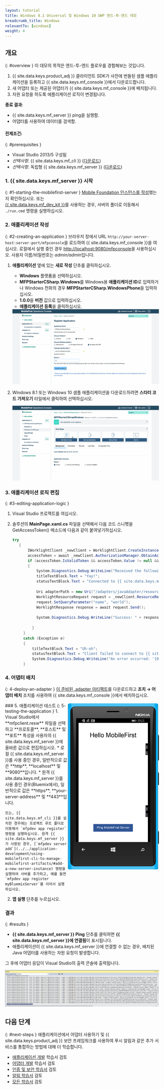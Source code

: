 ```yaml
---
layout: tutorial
title: Windows 8.1 Universal 및 Windows 10 UWP 엔드-투-엔드 데모
breadcrumb_title: Windows
relevantTo: [windows]
weight: 4
---
```

<!-- NLS_CHARSET=UTF-8 -->
## 개요
{: #overview }
이 데모의 목적은 엔드-투-엔드 플로우를 경험해보는 것입니다. 

1. {{ site.data.keys.product_adj }} 클라이언트 SDK가 사전에 번들된 샘플 애플리케이션을 등록하고 {{ site.data.keys.mf_console }}에서 다운로드합니다.
2. 새 어댑터 또는 제공된 어댑터가 {{ site.data.keys.mf_console }}에 배치됩니다.  
3. 자원 요청을 하도록 애플리케이션 로직이 변경됩니다.

**종료 결과**:

* {{ site.data.keys.mf_server }} ping을 실행함.
* 어댑터를 사용하여 데이터를 검색함.

#### 전제조건: 
{: #prerequisites }
* Visual Studio 2013/5 구성됨
* *선택사항*. {{ site.data.keys.mf_cli }} ([다운로드]({{site.baseurl}}/downloads))
* *선택사항*. 독립형 {{ site.data.keys.mf_server }} ([다운로드]({{site.baseurl}}/downloads))

### 1. {{ site.data.keys.mf_server }} 시작
{: #1-starting-the-mobilefirst-server }
[Mobile Foundation 인스턴스를 작성](../../bluemix/using-mobile-foundation)했는지 확인하십시오. 또는  
[{{ site.data.keys.mf_dev_kit }}](../../installation-configuration/development/mobilefirst)를 사용하는 경우, 서버의 폴더로 이동해서 `./run.cmd` 명령을 실행하십시오. 

### 2. 애플리케이션 작성
{: #2-creating-an-application }
브라우저 창에서 URL `http://your-server-host:server-port/mfpconsole`을 로드하여 {{ site.data.keys.mf_console }}을 여십시오. 로컬에서 실행 중인 경우 [http://localhost:9080/mfpconsole](http://localhost:9080/mfpconsole)을 사용하십시오. 사용자 이름/비밀번호는 *admin/admin*입니다.

1. **애플리케이션** 옆에 있는 **새로 작성** 단추를 클릭하십시오.
    * **Windows** 플랫폼을 선택하십시오.
    * **MFPStarterCSharp.Windows**를 Windows용 **애플리케이션 ID**로 입력하거나 Windows 전화의 경우 **MFPStarterCSharp.WindowsPhone**을 입력하십시오.
    * **1.0.0**을 **버전** 값으로 입력하십시오.
    * **애플리케이션 등록**을 클릭하십시오.

    <img class="gifplayer" alt="애플리케이션 등록" src="register-an-application-windows.png"/>

2. Windows 8.1 또는 Windows 10 샘플 애플리케이션을 다운로드하려면 **스타터 코드 가져오기** 타일에서 클릭하여 선택하십시오.

    <img class="gifplayer" alt="샘플 애플리케이션 다운로드" src="download-starter-code-windows.png"/>

### 3. 애플리케이션 로직 편집
{: #3-editing-application-logic }
1. Visual Studio 프로젝트를 여십시오.

2. 솔루션의 **MainPage.xaml.cs** 파일을 선택해서 다음 코드 스니펫을 GetAccessToken() 메소드에 다음과 같이 붙여넣기하십시오.

   ```csharp
   try
      {
          IWorklightClient _newClient = WorklightClient.CreateInstance();
          accessToken = await _newClient.AuthorizationManager.ObtainAccessToken("");
          if (accessToken.IsValidToken && accessToken.Value != null && accessToken.Value != "")
          {
              System.Diagnostics.Debug.WriteLine("Received the following access token value: " + accessToken.Value);
              titleTextBlock.Text = "Yay!";
              statusTextBlock.Text = "Connected to {{ site.data.keys.mf_server }}";

              Uri adapterPath = new Uri("/adapters/javaAdapter/resource/greet",UriKind.Relative);
              WorklightResourceRequest request = _newClient.ResourceRequest(adapterPath, "GET","");
              request.SetQueryParameter("name", "world");
              WorklightResponse response = await request.Send();

              System.Diagnostics.Debug.WriteLine("Success: " + response.ResponseText);

            }
        }
        catch (Exception e)
        {
            titleTextBlock.Text = "Uh-oh";
            statusTextBlock.Text = "Client failed to connect to {{ site.data.keys.mf_server }}";
            System.Diagnostics.Debug.WriteLine("An error occurred: '{0}'", e);
        }
   ```


### 4. 어댑터 배치
{: 4-deploy-an-adapter }
[이 준비된 .adapter 아티팩트](../javaAdapter.adapter)를 다운로드하고 **조치 → 어댑터 배치** 조치를 사용하여 {{ site.data.keys.mf_console }}에서 배치하십시오.

<!-- Alternatively, click the **New** button next to **Adapters**.  

1. Select the **Actions → Download sample** option. Download the "Hello World" **Java** adapter sample.

    > If Maven and {{ site.data.keys.mf_cli }} are not installed, follow the on-screen **Set up your development environment** instructions.

2. From a **Command-line** window, navigate to the adapter's Maven project root folder and run the command:

    ```bash
    mfpdev adapter build
    ```

3. When the build finishes, deploy it from the {{ site.data.keys.mf_console }} using the **Actions → Deploy adapter** action. The adapter can be found in the **[adapter]/target** folder.

    <img class="gifplayer" alt="Deploy an adapter" src="create-an-adapter.png"/>    -->

<img src="windowsQuickStart.png" alt="샘플 앱" style="float:right"/>
### 5. 애플리케이션 테스트
{: 5-testing-the-application }
1. Visual Studio에서 **mfpclient.resw** 파일을 선택하고 **프로토콜**, **호스트** 및 **포트** 특성을 사용자의 {{ site.data.keys.mf_server }}에 올바른 값으로 편집하십시오.
    * 로컬 {{ site.data.keys.mf_server }}를 사용 중인 경우, 일반적으로 값은 **http**, **localhost** 및 **9080**입니다.
    * 원격 {{ site.data.keys.mf_server }}를 사용 중인 경우(Bluemix에서), 일반적으로 값은 **https**, **your-server-address** 및 **443**입니다.

    또는, {{ site.data.keys.mf_cli }}를 설치한 경우에는 프로젝트 루트 폴더로 이동해서 `mfpdev app register` 명령을 실행하십시오. 원격 {{ site.data.keys.mf_server }}가 사용된 경우, [`mfpdev server add`](../../application-development/using-mobilefirst-cli-to-manage-mobilefirst-artifacts/#add-a-new-server-instance) 명령을 실행하여 서버를 추가하고, 예를 들면 `mfpdev app register myBluemixServer`를 이어서 실행하십시오.

2. **앱 실행** 단추를 누르십시오.

### 결과
{: #results }
* **{{ site.data.keys.mf_server }} Ping** 단추를 클릭하면 **{{ site.data.keys.mf_server }}에 연결됨**이 표시됩니다.
* 애플리케이션이 {{ site.data.keys.mf_server }}에 연결할 수 없는 경우, 배치된 Java 어댑터를 사용하는 자원 요청이 발생합니다. 

그 후에 어댑터 응답이 Visual Studio의 출력 콘솔에 출력됩니다.

![{{ site.data.keys.mf_server }}에서 자원을 호출한 애플리케이션의 이미지](success_response.png)

## 다음 단계
{: #next-steps }
애플리케이션에서 어댑터 사용하기 및 {{ site.data.keys.product_adj }} 보안 프레임워크를 사용하여 푸시 알림과 같은 추가 서비스를 통합하는 방법에 대해 더 학습합니다.

- [애플리케이션 개발](../../application-development/) 학습서 검토
- [어댑터 개발](../../adapters/) 학습서 검토
- [인증 및 보안 학습서](../../authentication-and-security/) 검토
- [알림 학습서](../../notifications/) 검토
- [모든 학습서](../../all-tutorials) 검토
